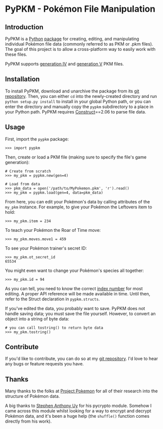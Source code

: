 # PyPKM - Pokémon File Manipulation

## Introduction

PyPKM is a [Python][0] [package][1] for creating, editing, and manipulating
individual Pokémon file data (commonly referred to as PKM or .pkm files).
The goal of this project is to allow a cross-platform way to easily work
with these files.

PyPKM supports [generation IV][2] and [generation V][3] PKM files.

[0]: http://python.org/
[1]: http://pypi.python.org/pypi
[2]: http://projectpokemon.org/wiki/Pokemon_NDS_Structure
[3]: http://projectpokemon.org/wiki/Pokemon_Black/White_NDS_Structure

## Installation

To install PyPKM, download and unarchive the package from its [git repository][4].
Then, you can either `cd` into the newly-created directory and run
`python setup.py install` to install in your global Python path, or you can
enter the directory and manually copy the `pypkm` subdirectory to a place in
your Python path. PyPKM requires [Construct][5]==2.06 to parse file data.

[4]: https://github.com/ceol/pypkm
[5]: http://construct.wikispaces.com/

## Usage

First, import the `pypkm` package:

    >>> import pypkm

Then, create or load a PKM file (making sure to specify the file's game
generation):

    # Create from scratch
    >>> my_pkm = pypkm.new(gen=4)
    
    # Load from data
    >>> pkm_data = open('/path/to/MyPokemon.pkm', 'r').read()
    >>> my_pkm = pypkm.load(gen=4, data=pkm_data)

From here, you can edit your Pokémon's data by calling attributes of the
`my_pkm` instance. For example, to give your Pokémon the Leftovers item to
hold:

    >>> my_pkm.item = 234

To teach your Pokémon the Roar of Time move:

    >>> my_pkm.moves.move1 = 459

To see your Pokémon trainer's secret ID:

    >>> my_pkm.ot_secret_id
    65534

You might even want to change your Pokémon's species all together:

    >>> my_pkm.id = 94

As you can tell, you need to know the correct [index number][6] for most
editing. A proper API reference will be made available in time. Until then,
refer to the Struct declaration in `pypkm.structs`.

If you've edited the data, you probably want to save. PyPKM does not handle
saving data; you must save the file yourself. However, to convert an object
into a string of byte data:
    
    # you can call tostring() to return byte data
    >>> my_pkm.tostring()

[6]: http://bulbapedia.bulbagarden.net/wiki/Index_number

## Contribute

If you'd like to contribute, you can do so at my [git repository][4]. I'd
love to hear any bugs or feature requests you have.

## Thanks

Many thanks to the folks at [Project Pokemon][7] for all of their research
into the structure of Pokémon data.

A big thanks to [Stephen Anthony Uy][8] for his pycrypto module. Somehow I
came across this module whilst looking for a way to encrypt and decrypt
Pokémon data, and it's been a huge help (the `shuffle()` function comes
directly from his work).

[7]: http://projectpokemon.org/
[8]: mailto:tsanth@iname.com
